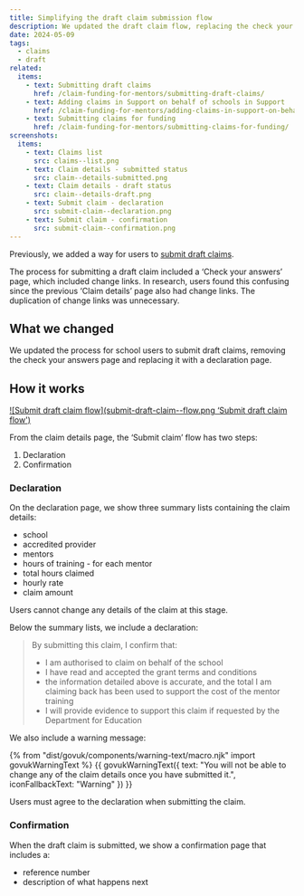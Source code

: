 ```yaml
---
title: Simplifying the draft claim submission flow
description: We updated the draft claim flow, replacing the check your answers page with a declaration page
date: 2024-05-09
tags:
  - claims
  - draft
related:
  items:
    - text: Submitting draft claims
      href: /claim-funding-for-mentors/submitting-draft-claims/
    - text: Adding claims in Support on behalf of schools in Support
      href: /claim-funding-for-mentors/adding-claims-in-support-on-behalf-of-schools/
    - text: Submitting claims for funding
      href: /claim-funding-for-mentors/submitting-claims-for-funding/
screenshots:
  items:
    - text: Claims list
      src: claims--list.png
    - text: Claim details - submitted status
      src: claim--details-submitted.png
    - text: Claim details - draft status
      src: claim--details-draft.png
    - text: Submit claim - declaration
      src: submit-claim--declaration.png
    - text: Submit claim - confirmation
      src: submit-claim--confirmation.png
---
```


Previously, we added a way for users to [submit draft claims](/claim-funding-for-mentors/submitting-draft-claims/).

The process for submitting a draft claim included a ‘Check your answers’ page, which included change links. In research, users found this confusing since the previous ‘Claim details’ page also had change links. The duplication of change links was unnecessary.

## What we changed

We updated the process for school users to submit draft claims, removing the check your answers page and replacing it with a declaration page.

## How it works

[![Submit draft claim flow](submit-draft-claim--flow.png ‘Submit draft claim flow')](submit-draft-claim--flow.png)

From the claim details page, the ‘Submit claim’ flow has two steps:

1. Declaration
2. Confirmation

### Declaration

On the declaration page, we show three summary lists containing the claim details:

- school
- accredited provider
- mentors
- hours of training - for each mentor
- total hours claimed
- hourly rate
- claim amount

Users cannot change any details of the claim at this stage.

Below the summary lists, we include a declaration:

> By submitting this claim, I confirm that:
>
> - I am authorised to claim on behalf of the school
> - I have read and accepted the grant terms and conditions
> - the information detailed above is accurate, and the total I am claiming back has been used to support the cost of the mentor training
> - I will provide evidence to support this claim if requested by the Department for Education

We also include a warning message:

{% from "dist/govuk/components/warning-text/macro.njk" import govukWarningText %}
{{ govukWarningText({
  text: "You will not be able to change any of the claim details once you have submitted it.",
  iconFallbackText: "Warning"
}) }}

Users must agree to the declaration when submitting the claim.

### Confirmation

When the draft claim is submitted, we show a confirmation page that includes a:

- reference number
- description of what happens next
